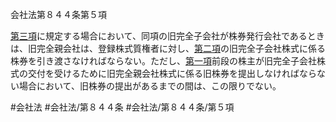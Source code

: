会社法第８４４条第５項

[第三項](会社法＿＿＿＿第８４４条第３項)に規定する場合において、同項の旧完全子会社が株券発行会社であるときは、旧完全親会社は、登録株式質権者に対し、[第二項](会社法＿＿＿＿第８４４条第２項)の旧完全子会社株式に係る株券を引き渡さなければならない。ただし、[第一項](会社法＿＿＿＿第８４４条第１項)前段の株主が旧完全子会社株式の交付を受けるために旧完全親会社株式に係る旧株券を提出しなければならない場合において、旧株券の提出があるまでの間は、この限りでない。

#会社法
#会社法/第８４４条
#会社法/第８４４条/第５項
